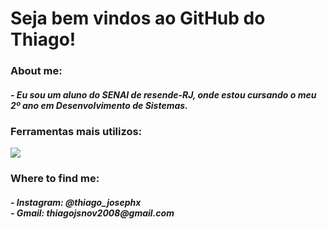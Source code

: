 <h1>Seja bem vindos ao GitHub do Thiago!</h1>
</break>

<h3>About me:</h3>
</break>

<h5>
- Eu sou um aluno do SENAI de resende-RJ, onde estou cursando o meu 2º ano em Desenvolvimento de Sistemas.
</h5>

<h3>Ferramentas mais utilizos:</h3>
<img src="https://icon-library.com/images/html5-icon-png/html5-icon-png-1.jpg">

<h3>Where to find me: </h3>

<h5>
- Instagram: @thiago_josephx
<br>
- Gmail: thiagojsnov2008@gmail.com
</h5>



